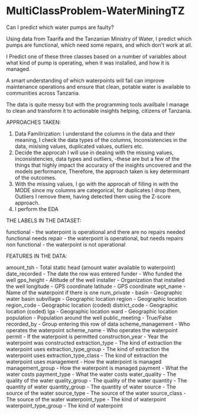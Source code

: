 # MultiClassProblem-WaterMiningTZ
Can I predict which water pumps are faulty?

Using data from Taarifa and the Tanzanian Ministry of Water, I predict which pumps are functional, which need some repairs, and which don't work at all. 

I Predict one of these three classes based on a number of variables about what kind of pump is operating, when it was installed, and how it is managed. 

A smart understanding of which waterpoints will fail can improve maintenance operations and ensure that clean, potable water is available to communities across Tanzania.

The data is quite messy but with the programming tools availbale I manage to clean and transform it to actionable insights helping, citizens of Tanzania.

APPROACHES TAKEN: 

1. Data Familirization: I understand the columns in the data and their meaning, I check the data types of the columns, Inconsistencies in the data, misising values, duplicated values, outliers etc.
2. Decide the approcah I will use in dealing with the missing values, inconsistencies, data types and outliers,  -these are but a few of the things that highly impact the accuracy of the insights
   uncovered and the models performance, Therefore, the approach taken is key determinant of the outcomes.
3. With the missing values, I go with the approcah of filling in with the MODE since my columns are categorical, for duplicates I drop them, Outliers I remove them, having detected them using the Z-score approach.
4. I perform the EDA

THE LABELS IN THE DATASET:

functional - the waterpoint is operational and there are no repairs needed
functional needs repair - the waterpoint is operational, but needs repairs
non functional - the waterpoint is not operational
   
   FEATURES IN THE DATA:
   
amount_tsh - Total static head (amount water available to waterpoint)
date_recorded - The date the row was entered
funder - Who funded the well
gps_height - Altitude of the well
installer - Organization that installed the well
longitude - GPS coordinate
latitude - GPS coordinate
wpt_name - Name of the waterpoint if there is one
num_private -
basin - Geographic water basin
subvillage - Geographic location
region - Geographic location
region_code - Geographic location (coded)
district_code - Geographic location (coded)
lga - Geographic location
ward - Geographic location
population - Population around the well
public_meeting - True/False
recorded_by - Group entering this row of data
scheme_management - Who operates the waterpoint
scheme_name - Who operates the waterpoint
permit - If the waterpoint is permitted
construction_year - Year the waterpoint was constructed
extraction_type - The kind of extraction the waterpoint uses
extraction_type_group - The kind of extraction the waterpoint uses
extraction_type_class - The kind of extraction the waterpoint uses
management - How the waterpoint is managed
management_group - How the waterpoint is managed
payment - What the water costs
payment_type - What the water costs
water_quality - The quality of the water
quality_group - The quality of the water
quantity - The quantity of water
quantity_group - The quantity of water
source - The source of the water
source_type - The source of the water
source_class - The source of the water
waterpoint_type - The kind of waterpoint
waterpoint_type_group - The kind of waterpoint
